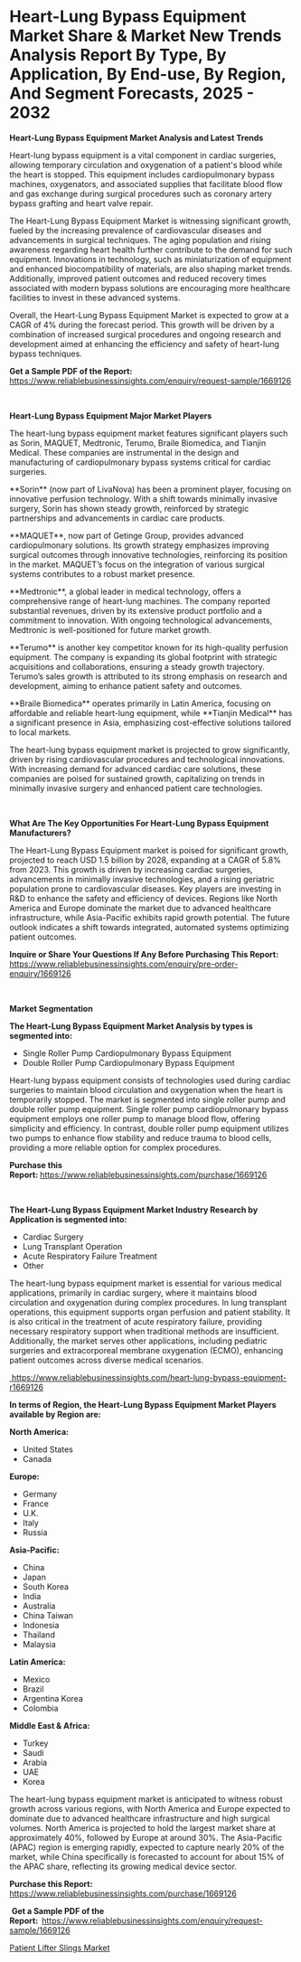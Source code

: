 <p><h1>Heart-Lung Bypass Equipment Market Share & Market New Trends Analysis Report By Type, By Application, By End-use, By Region, And Segment Forecasts, 2025 - 2032</h1></p><p><strong>Heart-Lung Bypass Equipment Market Analysis and Latest Trends</strong></p>
<p><p>Heart-lung bypass equipment is a vital component in cardiac surgeries, allowing temporary circulation and oxygenation of a patient's blood while the heart is stopped. This equipment includes cardiopulmonary bypass machines, oxygenators, and associated supplies that facilitate blood flow and gas exchange during surgical procedures such as coronary artery bypass grafting and heart valve repair.</p><p>The Heart-Lung Bypass Equipment Market is witnessing significant growth, fueled by the increasing prevalence of cardiovascular diseases and advancements in surgical techniques. The aging population and rising awareness regarding heart health further contribute to the demand for such equipment. Innovations in technology, such as miniaturization of equipment and enhanced biocompatibility of materials, are also shaping market trends. Additionally, improved patient outcomes and reduced recovery times associated with modern bypass solutions are encouraging more healthcare facilities to invest in these advanced systems.</p><p>Overall, the Heart-Lung Bypass Equipment Market is expected to grow at a CAGR of 4% during the forecast period. This growth will be driven by a combination of increased surgical procedures and ongoing research and development aimed at enhancing the efficiency and safety of heart-lung bypass techniques.</p></p>
<p><strong>Get a Sample PDF of the Report:&nbsp;</strong> <a href="https://www.reliablebusinessinsights.com/enquiry/request-sample/1669126?utm_campaign=2290&utm_medium=2&utm_source=Github&utm_content=ia&utm_term=05032025&utm_id=heart-lung-bypass-equipment">https://www.reliablebusinessinsights.com/enquiry/request-sample/1669126</a></p>
<p>&nbsp;</p>
<p><strong>Heart-Lung Bypass Equipment Major Market Players</strong></p>
<p><p>The heart-lung bypass equipment market features significant players such as Sorin, MAQUET, Medtronic, Terumo, Braile Biomedica, and Tianjin Medical. These companies are instrumental in the design and manufacturing of cardiopulmonary bypass systems critical for cardiac surgeries.</p><p>**Sorin** (now part of LivaNova) has been a prominent player, focusing on innovative perfusion technology. With a shift towards minimally invasive surgery, Sorin has shown steady growth, reinforced by strategic partnerships and advancements in cardiac care products.</p><p>**MAQUET**, now part of Getinge Group, provides advanced cardiopulmonary solutions. Its growth strategy emphasizes improving surgical outcomes through innovative technologies, reinforcing its position in the market. MAQUET’s focus on the integration of various surgical systems contributes to a robust market presence.</p><p>**Medtronic**, a global leader in medical technology, offers a comprehensive range of heart-lung machines. The company reported substantial revenues, driven by its extensive product portfolio and a commitment to innovation. With ongoing technological advancements, Medtronic is well-positioned for future market growth.</p><p>**Terumo** is another key competitor known for its high-quality perfusion equipment. The company is expanding its global footprint with strategic acquisitions and collaborations, ensuring a steady growth trajectory. Terumo’s sales growth is attributed to its strong emphasis on research and development, aiming to enhance patient safety and outcomes.</p><p>**Braile Biomedica** operates primarily in Latin America, focusing on affordable and reliable heart-lung equipment, while **Tianjin Medical** has a significant presence in Asia, emphasizing cost-effective solutions tailored to local markets.</p><p>The heart-lung bypass equipment market is projected to grow significantly, driven by rising cardiovascular procedures and technological innovations. With increasing demand for advanced cardiac care solutions, these companies are poised for sustained growth, capitalizing on trends in minimally invasive surgery and enhanced patient care technologies.</p></p>
<p>&nbsp;</p>
<p><strong>What Are The Key Opportunities For Heart-Lung Bypass Equipment Manufacturers?</strong></p>
<p><p>The Heart-Lung Bypass Equipment market is poised for significant growth, projected to reach USD 1.5 billion by 2028, expanding at a CAGR of 5.8% from 2023. This growth is driven by increasing cardiac surgeries, advancements in minimally invasive technologies, and a rising geriatric population prone to cardiovascular diseases. Key players are investing in R&D to enhance the safety and efficiency of devices. Regions like North America and Europe dominate the market due to advanced healthcare infrastructure, while Asia-Pacific exhibits rapid growth potential. The future outlook indicates a shift towards integrated, automated systems optimizing patient outcomes.</p></p>
<p><strong>Inquire or Share Your Questions If Any Before Purchasing This Report:</strong> <a href="https://www.reliablebusinessinsights.com/enquiry/pre-order-enquiry/1669126?utm_campaign=2290&utm_medium=2&utm_source=Github&utm_content=ia&utm_term=05032025&utm_id=heart-lung-bypass-equipment">https://www.reliablebusinessinsights.com/enquiry/pre-order-enquiry/1669126</a></p>
<p>&nbsp;</p>
<p><strong>Market Segmentation</strong></p>
<p><strong>The Heart-Lung Bypass Equipment Market Analysis by types is segmented into:</strong></p>
<p><ul><li>Single Roller Pump Cardiopulmonary Bypass Equipment</li><li>Double Roller Pump Cardiopulmonary Bypass Equipment</li></ul></p>
<p><p>Heart-lung bypass equipment consists of technologies used during cardiac surgeries to maintain blood circulation and oxygenation when the heart is temporarily stopped. The market is segmented into single roller pump and double roller pump equipment. Single roller pump cardiopulmonary bypass equipment employs one roller pump to manage blood flow, offering simplicity and efficiency. In contrast, double roller pump equipment utilizes two pumps to enhance flow stability and reduce trauma to blood cells, providing a more reliable option for complex procedures.</p></p>
<p><strong>Purchase this Report:&nbsp;</strong><a href="https://www.reliablebusinessinsights.com/purchase/1669126?utm_campaign=2290&utm_medium=2&utm_source=Github&utm_content=ia&utm_term=05032025&utm_id=heart-lung-bypass-equipment">https://www.reliablebusinessinsights.com/purchase/1669126</a></p>
<p>&nbsp;</p>
<p><strong>The Heart-Lung Bypass Equipment Market Industry Research by Application is segmented into:</strong></p>
<p><ul><li>Cardiac Surgery</li><li>Lung Transplant Operation</li><li>Acute Respiratory Failure Treatment</li><li>Other</li></ul></p>
<p><p>The heart-lung bypass equipment market is essential for various medical applications, primarily in cardiac surgery, where it maintains blood circulation and oxygenation during complex procedures. In lung transplant operations, this equipment supports organ perfusion and patient stability. It is also critical in the treatment of acute respiratory failure, providing necessary respiratory support when traditional methods are insufficient. Additionally, the market serves other applications, including pediatric surgeries and extracorporeal membrane oxygenation (ECMO), enhancing patient outcomes across diverse medical scenarios.</p></p>
<p><a href="https://www.reliablebusinessinsights.com/heart-lung-bypass-equipment-r1669126?utm_campaign=2290&utm_medium=2&utm_source=Github&utm_content=ia&utm_term=05032025&utm_id=heart-lung-bypass-equipment">&nbsp;https://www.reliablebusinessinsights.com/heart-lung-bypass-equipment-r1669126</a></p>
<p><strong>In terms of Region, the Heart-Lung Bypass Equipment Market Players available by Region are:</strong></p>
<p>
    <p> <strong> North America: </strong>
        <ul>
            <li>United States</li>
            <li>Canada</li>
        </ul>
        </p> 
    <p> <strong> Europe: </strong>
        <ul>
            <li>Germany</li>
            <li>France</li>
            <li>U.K.</li>
            <li>Italy</li>
            <li>Russia</li>
        </ul>
        </p> 
    <p> <strong> Asia-Pacific: </strong>
        <ul>
            <li>China</li>
            <li>Japan</li>
            <li>South Korea</li>
            <li>India</li>
            <li>Australia</li>
            <li>China Taiwan</li>
            <li>Indonesia</li>
            <li>Thailand</li>
            <li>Malaysia</li>
        </ul>
        </p> 
    <p> <strong> Latin America: </strong>
        <ul>
            <li>Mexico</li>
            <li>Brazil</li>
            <li>Argentina Korea</li>
            <li>Colombia</li>
        </ul>
        </p> 
    <p> <strong> Middle East & Africa: </strong>
        <ul>
            <li>Turkey</li>
            <li>Saudi</li>
            <li>Arabia</li>
            <li>UAE</li>
            <li>Korea</li>
        </ul>
    </p>
    </p>
<p><p>The heart-lung bypass equipment market is anticipated to witness robust growth across various regions, with North America and Europe expected to dominate due to advanced healthcare infrastructure and high surgical volumes. North America is projected to hold the largest market share at approximately 40%, followed by Europe at around 30%. The Asia-Pacific (APAC) region is emerging rapidly, expected to capture nearly 20% of the market, while China specifically is forecasted to account for about 15% of the APAC share, reflecting its growing medical device sector.</p></p>
<p><strong>Purchase this Report: </strong><a href="https://www.reliablebusinessinsights.com/purchase/1669126?utm_campaign=2290&utm_medium=2&utm_source=Github&utm_content=ia&utm_term=05032025&utm_id=heart-lung-bypass-equipment">https://www.reliablebusinessinsights.com/purchase/1669126</a></p>
<p>&nbsp;<strong>Get a Sample PDF of the Report:&nbsp;&nbsp;</strong><a href="https://www.reliablebusinessinsights.com/enquiry/request-sample/1669126?utm_campaign=2290&utm_medium=2&utm_source=Github&utm_content=ia&utm_term=05032025&utm_id=heart-lung-bypass-equipment">https://www.reliablebusinessinsights.com/enquiry/request-sample/1669126</a></p>
<p><strong></strong></p>
<p><p><a href="https://github.com/klindsey95/Market-Research-Report-List-1/blob/main/patient-lifter-slings-market.md?utm_campaign=2290&utm_medium=2&utm_source=Github&utm_content=ia&utm_term=05032025&utm_id=heart-lung-bypass-equipment">Patient Lifter Slings Market</a></p></p>